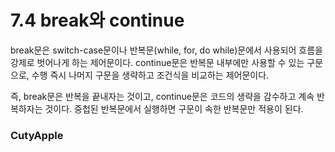 # 7.4 break와 continue

break문은 switch-case문이나 반복문(while, for, do while)문에서 사용되어 흐름을 강제로 벗어나게 하는 제어문이다. continue문은 반복문 내부에만 사용할 수 있는 구문으로, 수행 즉시 나머지 구문을 생략하고 조건식을 비교하는 제어문이다.

즉, break문은 반복을 끝내자는 것이고, continue문은 코드의 생략을 감수하고 계속 반복하자는 것이다. 중첩된 반복문에서 실행하면 구문이 속한 반복문만 적용이 된다. 

### CutyApple